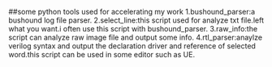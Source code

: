 ##some python tools used for accelerating my work
1.bushound_parser:a bushound log file parser.
2.select_line:this script used for analyze txt file.left what you want.i often use this script with bushound_parser.
3.raw_info:the script can analyze raw image file and output some info.
4.rtl_parser:anaylze verilog syntax and output the declaration driver and reference of selected word.this script can be used in some editor such as UE.

